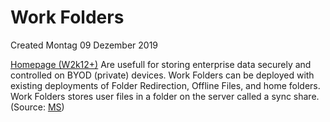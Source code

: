 # Work Folders
Created Montag 09 Dezember 2019

[Homepage (W2k12+)](https://docs.microsoft.com/en-us/previous-versions/windows/it-pro/windows-server-2012-R2-and-2012/dn265974(v=ws.11))
Are usefull for storing enterprise data securely and controlled on BYOD (private) devices.
Work Folders can be deployed with existing deployments of Folder Redirection, Offline Files, and home folders. Work Folders stores user files in a folder on the server called a sync share.  (Source: [MS](https://docs.microsoft.com/en-us/previous-versions/windows/it-pro/windows-server-2012-R2-and-2012/dn265974(v=ws.11)))

